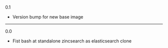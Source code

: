0.1

* Version bump for new base image

---

0.0

* Fist bash at standalone zincsearch as elasticsearch clone
